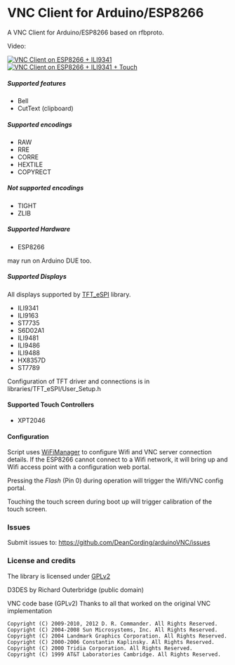 VNC Client for Arduino/ESP8266
===========================================

A VNC Client for Arduino/ESP8266 based on rfbproto.

Video:

[![VNC Client on ESP8266 + ILI9341](https://img.youtube.com/vi/MA47npOtApc/0.jpg)](https://www.youtube.com/watch?v=MA47npOtApc)
[![VNC Client on ESP8266 + ILI9341 + Touch](https://img.youtube.com/vi/8Ix-HomwQvw/0.jpg)](https://www.youtube.com/watch?v=8Ix-HomwQvw)

##### Supported features #####
 - Bell
 - CutText (clipboard)
 
##### Supported encodings #####
 - RAW
 - RRE
 - CORRE
 - HEXTILE
 - COPYRECT
  
##### Not supported encodings #####
 - TIGHT
 - ZLIB
    
##### Supported Hardware #####
 - ESP8266 
 
 may run on Arduino DUE too.

##### Supported Displays #####
All displays supported by [TFT_eSPI](https://github.com/Bodmer/TFT_eSPI) library.

 - ILI9341
 - ILI9163
 - ST7735
 - S6D02A1
 - ILI9481
 - ILI9486
 - ILI9488
 - HX8357D
 - ST7789
 
 Configuration of TFT driver and connections is in libraries/TFT_eSPI/User_Setup.h
 
#### Supported Touch Controllers #####
 - XPT2046
 
 
#### Configuration
Script uses [WiFiManager](https://github.com/tzapu/WiFiManager) to configure Wifi and VNC server connection
details.  If the ESP8266 cannot connect to a Wifi network, it will bring up and Wifi access point with a 
configuration web portal.

Pressing the _Flash_ (Pin 0) during operation will trigger the Wifi/VNC config portal.

Touching the touch screen during boot up will trigger calibration of the touch screen.

 
 
### Issues ###
Submit issues to: https://github.com/DeanCording/arduinoVNC/issues

### License and credits ###

The library is licensed under [GPLv2](https://github.com/DeanCording/arduinoVNC/blob/master/LICENSE)

D3DES by Richard Outerbridge (public domain)

VNC code base (GPLv2)
Thanks to all that worked on the original VNC implementation
```
Copyright (C) 2009-2010, 2012 D. R. Commander. All Rights Reserved.
Copyright (C) 2004-2008 Sun Microsystems, Inc. All Rights Reserved.
Copyright (C) 2004 Landmark Graphics Corporation. All Rights Reserved.
Copyright (C) 2000-2006 Constantin Kaplinsky. All Rights Reserved.
Copyright (C) 2000 Tridia Corporation. All Rights Reserved.
Copyright (C) 1999 AT&T Laboratories Cambridge. All Rights Reserved.
```


